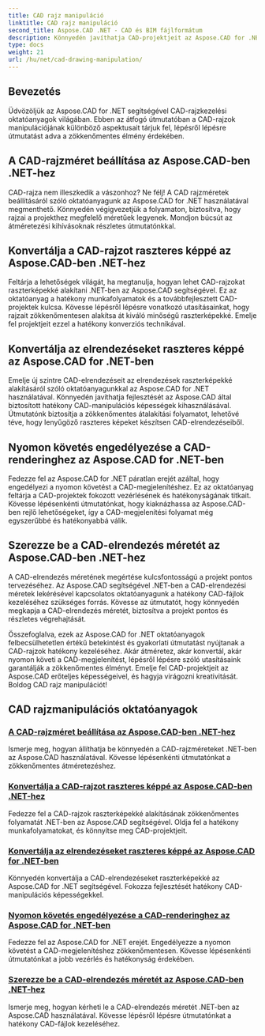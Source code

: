 ```yaml
---
title: CAD rajz manipuláció
linktitle: CAD rajz manipuláció
second_title: Aspose.CAD .NET - CAD és BIM fájlformátum
description: Könnyedén javíthatja CAD-projektjeit az Aspose.CAD for .NET oktatóanyagaival. CAD-rajzok zökkenőmentes átméretezése, konvertálása és optimalizálása lépésenkénti útmutatóink segítségével.
type: docs
weight: 21
url: /hu/net/cad-drawing-manipulation/
---
```


## Bevezetés

Üdvözöljük az Aspose.CAD for .NET segítségével CAD-rajzkezelési oktatóanyagok világában. Ebben az átfogó útmutatóban a CAD-rajzok manipulációjának különböző aspektusait tárjuk fel, lépésről lépésre útmutatást adva a zökkenőmentes élmény érdekében.

## A CAD-rajzméret beállítása az Aspose.CAD-ben .NET-hez

CAD-rajza nem illeszkedik a vászonhoz? Ne félj! A CAD rajzméretek beállításáról szóló oktatóanyagunk az Aspose.CAD for .NET használatával megmenthető. Könnyedén végigvezetjük a folyamaton, biztosítva, hogy rajzai a projekthez megfelelő méretűek legyenek. Mondjon búcsút az átméretezési kihívásoknak részletes útmutatónkkal.

## Konvertálja a CAD-rajzot raszteres képpé az Aspose.CAD-ben .NET-hez

Feltárja a lehetőségek világát, ha megtanulja, hogyan lehet CAD-rajzokat raszterképekké alakítani .NET-ben az Aspose.CAD segítségével. Ez az oktatóanyag a hatékony munkafolyamatok és a továbbfejlesztett CAD-projektek kulcsa. Kövesse lépésről lépésre vonatkozó utasításainkat, hogy rajzait zökkenőmentesen alakítsa át kiváló minőségű raszterképekké. Emelje fel projektjeit ezzel a hatékony konverziós technikával.

## Konvertálja az elrendezéseket raszteres képpé az Aspose.CAD for .NET-ben

Emelje új szintre CAD-elrendezéseit az elrendezések raszterképekké alakításáról szóló oktatóanyagunkkal az Aspose.CAD for .NET használatával. Könnyedén javíthatja fejlesztését az Aspose.CAD által biztosított hatékony CAD-manipulációs képességek kihasználásával. Útmutatónk biztosítja a zökkenőmentes átalakítási folyamatot, lehetővé téve, hogy lenyűgöző raszteres képeket készítsen CAD-elrendezéseiből.

## Nyomon követés engedélyezése a CAD-renderinghez az Aspose.CAD for .NET-ben

Fedezze fel az Aspose.CAD for .NET páratlan erejét azáltal, hogy engedélyezi a nyomon követést a CAD-megjelenítéshez. Ez az oktatóanyag feltárja a CAD-projektek fokozott vezérlésének és hatékonyságának titkait. Kövesse lépésenkénti útmutatónkat, hogy kiaknázhassa az Aspose.CAD-ben rejlő lehetőségeket, így a CAD-megjelenítési folyamat még egyszerűbbé és hatékonyabbá válik.

## Szerezze be a CAD-elrendezés méretét az Aspose.CAD-ben .NET-hez

A CAD-elrendezés méretének megértése kulcsfontosságú a projekt pontos tervezéséhez. Az Aspose.CAD segítségével .NET-ben a CAD-elrendezési méretek lekérésével kapcsolatos oktatóanyagunk a hatékony CAD-fájlok kezeléséhez szükséges forrás. Kövesse az útmutatót, hogy könnyedén megkapja a CAD-elrendezés méretét, biztosítva a projekt pontos és részletes végrehajtását.

Összefoglalva, ezek az Aspose.CAD for .NET oktatóanyagok felbecsülhetetlen értékű betekintést és gyakorlati útmutatást nyújtanak a CAD-rajzok hatékony kezeléséhez. Akár átméretez, akár konvertál, akár nyomon követi a CAD-megjelenítést, lépésről lépésre szóló utasításaink garantálják a zökkenőmentes élményt. Emelje fel CAD-projektjeit az Aspose.CAD erőteljes képességeivel, és hagyja virágozni kreativitását. Boldog CAD rajz manipulációt!
## CAD rajzmanipulációs oktatóanyagok
### [A CAD-rajzméret beállítása az Aspose.CAD-ben .NET-hez](./adjust-cad-drawing-size/)
Ismerje meg, hogyan állíthatja be könnyedén a CAD-rajzméreteket .NET-ben az Aspose.CAD használatával. Kövesse lépésenkénti útmutatónkat a zökkenőmentes átméretezéshez.
### [Konvertálja a CAD-rajzot raszteres képpé az Aspose.CAD-ben .NET-hez](./convert-cad-drawing-to-raster-image/)
Fedezze fel a CAD-rajzok raszterképekké alakításának zökkenőmentes folyamatát .NET-ben az Aspose.CAD segítségével. Oldja fel a hatékony munkafolyamatokat, és könnyítse meg CAD-projektjeit.
### [Konvertálja az elrendezéseket raszteres képpé az Aspose.CAD for .NET-ben](./convert-layouts-to-raster-image/)
Könnyedén konvertálja a CAD-elrendezéseket raszterképekké az Aspose.CAD for .NET segítségével. Fokozza fejlesztését hatékony CAD-manipulációs képességekkel.
### [Nyomon követés engedélyezése a CAD-renderinghez az Aspose.CAD for .NET-ben](./enable-tracking-for-cad-rendering/)
Fedezze fel az Aspose.CAD for .NET erejét. Engedélyezze a nyomon követést a CAD-megjelenítéshez zökkenőmentesen. Kövesse lépésenkénti útmutatónkat a jobb vezérlés és hatékonyság érdekében.
### [Szerezze be a CAD-elrendezés méretét az Aspose.CAD-ben .NET-hez](./get-size-of-cad-layout/)
Ismerje meg, hogyan kérheti le a CAD-elrendezés méretét .NET-ben az Aspose.CAD használatával. Kövesse lépésről lépésre útmutatónkat a hatékony CAD-fájlok kezeléséhez.